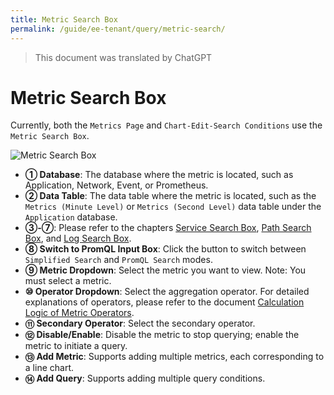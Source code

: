 ```yaml
---
title: Metric Search Box
permalink: /guide/ee-tenant/query/metric-search/
---
```


> This document was translated by ChatGPT

# Metric Search Box

Currently, both the `Metrics Page` and `Chart-Edit-Search Conditions` use the `Metric Search Box`.

![Metric Search Box](https://yunshan-guangzhou.oss-cn-beijing.aliyuncs.com/pub/pic/20230921650c4f741fb51.png)

- **① Database**: The database where the metric is located, such as Application, Network, Event, or Prometheus.
- **② Data Table**: The data table where the metric is located, such as the `Metrics (Minute Level)` or `Metrics (Second Level)` data table under the `Application` database.
- **③-⑦**: Please refer to the chapters [Service Search Box](./service-search/), [Path Search Box](./path-search/), and [Log Search Box](./log-search/).
- **⑧ Switch to PromQL Input Box**: Click the button to switch between `Simplified Search` and `PromQL Search` modes.
- **⑨ Metric Dropdown**: Select the metric you want to view. Note: You must select a metric.
- **⑩ Operator Dropdown**: Select the aggregation operator. For detailed explanations of operators, please refer to the document [Calculation Logic of Metric Operators](../../../features/universal-map/metrics-and-operators/#%E8%81%9A%E5%90%88%E7%AE%97%E5%AD%90).
- **⑪ Secondary Operator**: Select the secondary operator.
- **⑫ Disable/Enable**: Disable the metric to stop querying; enable the metric to initiate a query.
- **⑬ Add Metric**: Supports adding multiple metrics, each corresponding to a line chart.
- **⑭ Add Query**: Supports adding multiple query conditions.